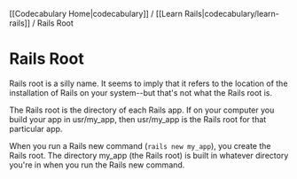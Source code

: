 [[Codecabulary Home|codecabulary]] / [[Learn Rails|codecabulary/learn-rails]] / Rails Root

# Rails Root

Rails root is a silly name. It seems to imply that it refers to the location of the installation of Rails on your system--but that's not what the Rails root is.

The Rails root is the directory of each Rails app. If on your computer you build your app in usr/my_app, then usr/my_app is the Rails root for that particular app. 

When you run a Rails new command (`rails new my_app`), you create the Rails root. The directory my_app (the Rails root) is built in whatever directory you're in when you run the Rails new command. 
